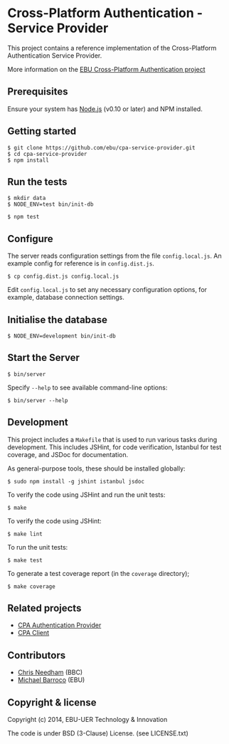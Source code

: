 # Cross-Platform Authentication - Service Provider

This project contains a reference implementation of the Cross-Platform
Authentication Service Provider.

More information on the [EBU Cross-Platform Authentication project](http://tech.ebu.ch/cpa)

## Prerequisites

Ensure your system has [Node.js](http://nodejs.org/) (v0.10 or later) and NPM installed.

## Getting started

    $ git clone https://github.com/ebu/cpa-service-provider.git
    $ cd cpa-service-provider
    $ npm install

## Run the tests

    $ mkdir data
    $ NODE_ENV=test bin/init-db

    $ npm test

## Configure

The server reads configuration settings from the file `config.local.js`.
An example config for reference is in `config.dist.js`.

    $ cp config.dist.js config.local.js

Edit `config.local.js` to set any necessary configuration options, for
example, database connection settings.

## Initialise the database

    $ NODE_ENV=development bin/init-db

## Start the Server

    $ bin/server

Specify `--help` to see available command-line options:

    $ bin/server --help

## Development

This project includes a `Makefile` that is used to run various tasks during
development. This includes JSHint, for code verification, Istanbul for test
coverage, and JSDoc for documentation.

As general-purpose tools, these should be installed globally:

    $ sudo npm install -g jshint istanbul jsdoc

To verify the code using JSHint and run the unit tests:

    $ make

To verify the code using JSHint:

    $ make lint

To run the unit tests:

    $ make test

To generate a test coverage report (in the `coverage` directory);

    $ make coverage

## Related projects

* [CPA Authentication Provider](https://github.com/ebu/cpa-auth-provider)
* [CPA Client](https://github.com/ebu/cpa-client)


## Contributors

* [Chris Needham](https://github.com/chrisn) (BBC)
* [Michael Barroco](https://github.com/barroco) (EBU)


## Copyright & license

Copyright (c) 2014, EBU-UER Technology & Innovation

The code is under BSD (3-Clause) License. (see LICENSE.txt)
